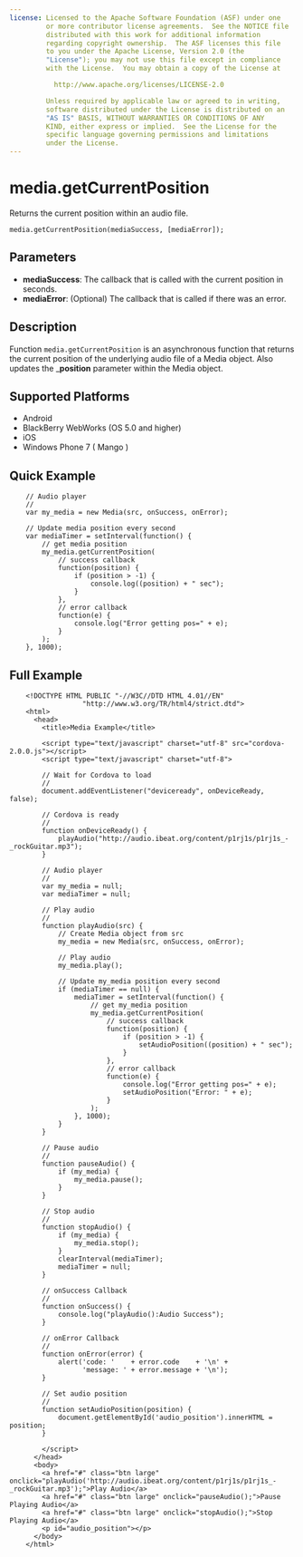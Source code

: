 ```yaml
---
license: Licensed to the Apache Software Foundation (ASF) under one
         or more contributor license agreements.  See the NOTICE file
         distributed with this work for additional information
         regarding copyright ownership.  The ASF licenses this file
         to you under the Apache License, Version 2.0 (the
         "License"); you may not use this file except in compliance
         with the License.  You may obtain a copy of the License at

           http://www.apache.org/licenses/LICENSE-2.0

         Unless required by applicable law or agreed to in writing,
         software distributed under the License is distributed on an
         "AS IS" BASIS, WITHOUT WARRANTIES OR CONDITIONS OF ANY
         KIND, either express or implied.  See the License for the
         specific language governing permissions and limitations
         under the License.
---
```


media.getCurrentPosition
========================

Returns the current position within an audio file.

    media.getCurrentPosition(mediaSuccess, [mediaError]);

Parameters
----------

- __mediaSuccess__: The callback that is called with the current position in seconds.
- __mediaError__: (Optional) The callback that is called if there was an error.

Description
-----------

Function `media.getCurrentPosition` is an asynchronous function that returns the current position of the underlying audio file of a Media object. Also updates the ___position__ parameter within the Media object. 

Supported Platforms
-------------------

- Android
- BlackBerry WebWorks (OS 5.0 and higher)
- iOS
- Windows Phone 7 ( Mango )
    
Quick Example
-------------

        // Audio player
        //
        var my_media = new Media(src, onSuccess, onError);

        // Update media position every second
        var mediaTimer = setInterval(function() {
            // get media position
            my_media.getCurrentPosition(
                // success callback
                function(position) {
                    if (position > -1) {
                        console.log((position) + " sec");
                    }
                },
                // error callback
                function(e) {
                    console.log("Error getting pos=" + e);
                }
            );
        }, 1000);


Full Example
------------

        <!DOCTYPE HTML PUBLIC "-//W3C//DTD HTML 4.01//EN"
                      "http://www.w3.org/TR/html4/strict.dtd">
        <html>
          <head>
            <title>Media Example</title>
        
            <script type="text/javascript" charset="utf-8" src="cordova-2.0.0.js"></script>
            <script type="text/javascript" charset="utf-8">
        
            // Wait for Cordova to load
            //
            document.addEventListener("deviceready", onDeviceReady, false);
        
            // Cordova is ready
            //
            function onDeviceReady() {
                playAudio("http://audio.ibeat.org/content/p1rj1s/p1rj1s_-_rockGuitar.mp3");
            }
        
            // Audio player
            //
            var my_media = null;
            var mediaTimer = null;
        
            // Play audio
            //
            function playAudio(src) {
                // Create Media object from src
                my_media = new Media(src, onSuccess, onError);
        
                // Play audio
                my_media.play();
        
                // Update my_media position every second
                if (mediaTimer == null) {
                    mediaTimer = setInterval(function() {
                        // get my_media position
                        my_media.getCurrentPosition(
                            // success callback
                            function(position) {
                                if (position > -1) {
                                    setAudioPosition((position) + " sec");
                                }
                            },
                            // error callback
                            function(e) {
                                console.log("Error getting pos=" + e);
                                setAudioPosition("Error: " + e);
                            }
                        );
                    }, 1000);
                }
            }
        
            // Pause audio
            // 
            function pauseAudio() {
                if (my_media) {
                    my_media.pause();
                }
            }
        
            // Stop audio
            // 
            function stopAudio() {
                if (my_media) {
                    my_media.stop();
                }
                clearInterval(mediaTimer);
                mediaTimer = null;
            }
        
            // onSuccess Callback
            //
            function onSuccess() {
                console.log("playAudio():Audio Success");
            }
        
            // onError Callback 
            //
            function onError(error) {
                alert('code: '    + error.code    + '\n' + 
                      'message: ' + error.message + '\n');
            }
        
            // Set audio position
            // 
            function setAudioPosition(position) {
                document.getElementById('audio_position').innerHTML = position;
            }
        
            </script>
          </head>
          <body>
            <a href="#" class="btn large" onclick="playAudio('http://audio.ibeat.org/content/p1rj1s/p1rj1s_-_rockGuitar.mp3');">Play Audio</a>
            <a href="#" class="btn large" onclick="pauseAudio();">Pause Playing Audio</a>
            <a href="#" class="btn large" onclick="stopAudio();">Stop Playing Audio</a>
            <p id="audio_position"></p>
          </body>
        </html>
